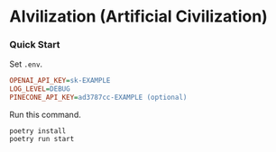# AIvilization (Artificial Civilization)

### Quick Start

Set `.env`.

```ini
OPENAI_API_KEY=sk-EXAMPLE
LOG_LEVEL=DEBUG
PINECONE_API_KEY=ad3787cc-EXAMPLE (optional)
```

Run this command.

```
poetry install
poetry run start
```
